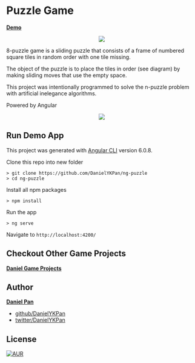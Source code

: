 # Puzzle Game

**[Demo](https://daniel-projects.firebaseapp.com/games/puzzle)**

<p align="center"><img style="text-align: center;" src="/assets/puzzle.png?raw=true"></p>
8-puzzle game is a sliding puzzle that consists of a frame of numbered square tiles in random order with one tile missing.

The object of the puzzle is to place the tiles in order (see diagram) by making sliding moves that use the empty space.

This project was intentionally programmed to solve the n-puzzle problem with artificial inelegance algorithms.

Powered by Angular
<p align="center"><img style="text-align: center;" src="/assets/game-shot.png?raw=true"></p>

## Run Demo App

This project was generated with [Angular CLI](https://github.com/angular/angular-cli) version 6.0.8.

Clone this repo into new folder
```
> git clone https://github.com/DanielYKPan/ng-puzzle
> cd ng-puzzle
```

Install all npm packages
```
> npm install
```

Run the app
```
> ng serve
```

Navigate to `http://localhost:4200/`

## Checkout Other Game Projects
**[Daniel Game Projects](https://daniel-projects.firebaseapp.com/games)**

## Author

 **[Daniel Pan](https://daniel-projects.firebaseapp.com/)**

 - [github/DanielYKPan](https://github.com/DanielYKPan)
 - [twitter/DanielYKPan](https://twitter.com/DanielYKPan)

## License

[![AUR](https://img.shields.io/aur/license/yaourt.svg?style=flat-square)](/LICENSE)
